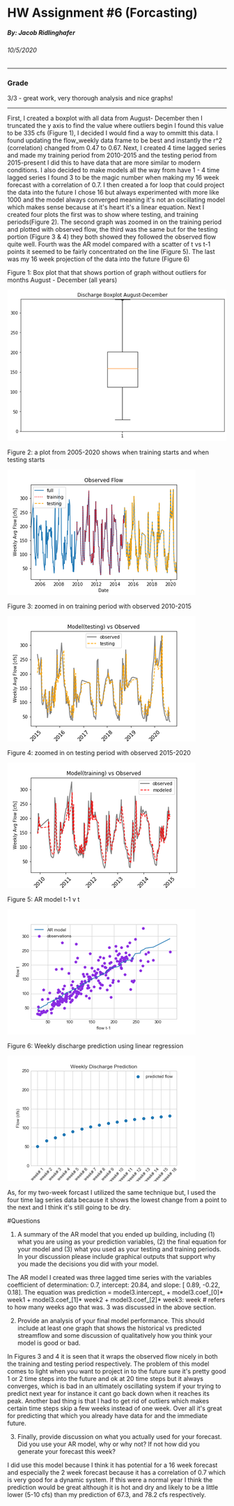 # HW Assignment #6 (Forcasting)
##### By: Jacob Ridlinghafer
###### 10/5/2020

___
### Grade
3/3 - great work, very thorough analysis and nice graphs!

___

First, I created a boxplot with all data from August- December then I truncated the y axis to find the value where outliers begin I found this value to be 335 cfs (Figure 1), I decided I would find a way to ommitt this data. I found updating the flow_weekly data frame to be best and instantly the r^2 (correlation) changed from 0.47 to 0.67. Next, I created 4 time lagged series and made my training period from 2010-2015 and the testing period from 2015-present I did this to have data that are more similar to modern conditions. I also decided to make models all the way from have 1 - 4 time lagged series I found 3 to be the magic number when making my 16 week forecast with a correlation of 0.7. I then created a for loop that could project the data into the future I chose 16 but always experimented with more like 1000 and the model always converged meaning it's not an oscillating model which makes sense because at it's heart it's a linear equation. Next I created four plots the first was to show where testing, and training periods(Figure 2). The second graph was zoomed in on the training period and plotted with observed flow, the third was the same but for the testing portion (Figure 3 & 4) they both showed they followed the observed flow quite well. Fourth was the AR model compared with a scatter of t vs t-1 points it seemed to be fairly concentrated on the line (Figure 5). The last was my 16 week projection of the data into the future (Figure 6)


Figure 1: Box plot that that shows portion of graph without outliers for months August - December (all years)

![](assets/Ridlinghafer_HW6-f1f6a827.png)


Figure 2: a plot from 2005-2020 shows when training starts and when testing starts


![](assets/Ridlinghafer_HW6-72b822e2.png)


Figure 3: zoomed in on training period with observed 2010-2015


![](assets/Ridlinghafer_HW6-f895748d.png)


Figure 4: zoomed in on testing period with observed 2015-2020


![](assets/Ridlinghafer_HW6-df3944c2.png)


Figure 5: AR model t-1 v t


![](assets/Ridlinghafer_HW6-262ed3a7.png)


Figure 6: Weekly discharge prediction using linear regression


![](assets/Ridlinghafer_HW6-b4cbdd5f.png)






As, for my two-week forcast I utilized the same technique but, I used the four time lag series data because it shows the lowest change from a point to the next and I think it's still going to be dry.

#Questions

1. A summary of the AR model that you ended up building, including (1) what you are using as your prediction variables, (2) the final equation for your model and (3) what you used as your testing and training periods. In your discussion please include graphical outputs that support why you made the decisions you did with your model.

  The AR model I created was three lagged time series with the variables coefficient of determination: 0.7, intercept: 20.84, and slope: [ 0.89, -0.22,  0.18]. The equation was prediction = model3.intercept_ + model3.coef_[0]* week1 + model3.coef_[1]* week2 +  model3.coef_[2]* week3: week # refers to how many weeks ago that was. 3 was discussed in the above section.

2. Provide an analysis of your final model performance. This should include at least one graph that shows the historical vs predicted streamflow and some discussion of qualitatively how you think your model is good or bad.

  In Figures 3 and 4 it is seen that it wraps the observed flow nicely in both the training and testing period respectively. The problem of this model comes to light when you want to project in to the future sure it's pretty good 1 or 2 time steps into the future and ok at 20 time steps but it always converges, which is bad in an ultimately oscillating system if your trying to predict next year for instance it cant go back down when it reaches its peak. Another bad thing is that I had to get rid of outliers which makes certain time steps skip a few weeks instead of one week. Over all it's great for predicting that which you already have data for and the immediate future.


3. Finally, provide discussion on what you actually used for your forecast. Did you use your AR model, why or why not? If not how did you generate your forecast this week?

  I did use this model because I think it has potential for a 16 week forecast and especially the 2 week forecast because it has a correlation of 0.7 which is very good for a dynamic system. If this were a normal year I think the prediction would be great although it is hot and dry and likely to be a little lower (5-10 cfs) than my prediction of 67.3, and 78.2 cfs respectively.
